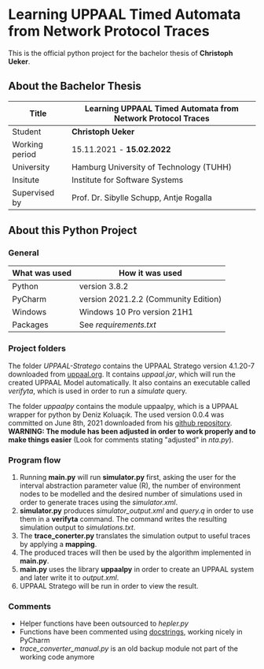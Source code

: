 # Learning UPPAAL Timed Automata from Network Protocol Traces
This is the official python project for the bachelor thesis of **Christoph Ueker**.

## About the Bachelor Thesis
| Title | Learning UPPAAL Timed Automata from Network Protocol Traces
| --- | --- |
| Student | **Christoph Ueker**
| Working period | 15.11.2021 - **15.02.2022**
| University | Hamburg University of Technology (TUHH)
| Insitute | Institute for Software Systems
| Supervised by | Prof. Dr. Sibylle Schupp, Antje Rogalla

## About this Python Project
### General
| What was used | How it was used
| --- | --- |
| Python  | version 3.8.2
| PyCharm | version 2021.2.2 (Community Edition)
| Windows | Windows 10 Pro version 21H1
| Packages| See _requirements.txt_

### Project folders
The folder _UPPAAL-Stratego_ contains the UPPAAL Stratego version 4.1.20-7 downloaded from [uppaal.org](https://uppaal.org/downloads/).
It contains _uppaal.jar_, which will run the created UPPAAL Model automatically. It also contains an executable called _verifyta_,
which is used in order to run a _simulate_ query.

The folder _uppaalpy_ contains the module uppaalpy, which is a UPPAAL wrapper for python by Deniz Koluaçık.
The used version 0.0.4 was committed on June 8th, 2021 downloaded from his [github repository](https://github.com/koluacik/uppaal-py).
**WARNING: The module has been adjusted in order to work properly and to make things easier**
(Look for comments stating "adjusted" in _nta.py_).

### Program flow
1. Running **main.py** will run **simulator.py** first, asking the user for the interval abstraction parameter value (R), the number of environment nodes to be modelled
and the desired number of simulations used in order to generate traces using the _simulator.xml_.
2. **simulator.py** produces _simulator_output.xml_ and _query.q_ in order to use them in a **verifyta** command. The
command writes the resulting simulation output to _simulations.txt_.
3. The **trace_conerter.py** translates the simulation output to useful traces by applying a **mapping**.
4. The produced traces will then be used by the algorithm implemented in **main.py**.
5. **main.py** uses the library **uppaalpy** in order to create an UPPAAL system and later write it to _output.xml_.
6. UPPAAL Stratego will be run in order to view the result.

### Comments
- Helper functions have been outsourced to _hepler.py_
- Functions have been commented using [docstrings](https://www.jetbrains.com/help/pycharm/using-docstrings-to-specify-types.html), working nicely in PyCharm
- _trace_converter_manual.py_ is an old backup module not part of the working code anymore
